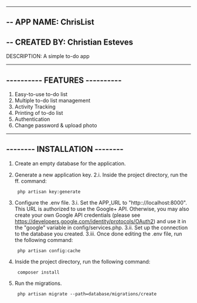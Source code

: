 ---------------------------------
-- APP NAME: ChrisList
---------------------------------
-- CREATED BY: Christian Esteves
---------------------------------


DESCRIPTION: A simple to-do app

------------------------------
---------- FEATURES ----------
------------------------------

1. Easy-to-use to-do list
2. Multiple to-do list management
3. Activity Tracking
4. Printing of to-do list
5. Authentication
6. Change password & upload photo

------------------------------
-------- INSTALLATION --------
------------------------------

1. Create an empty database for the application.

2. Generate a new application key.
	2.i. Inside the project directory, run the ff. command:

		php artisan key:generate

3. Configure the .env file.
	3.i. Set the APP_URL to "http:://localhost:8000". This URL is authorized to use the Google+ API. Otherwise, you may also create your own Google API credentials (please see https://developers.google.com/identity/protocols/OAuth2) and use it in the "google" variable in config/services.php.
	3.ii. Set up the connection to the database you created.
	3.iii. Once done editing the .env file, run the following command:

		php artisan config:cache

4. Inside the project directory, run the following command:
	
		composer install

5. Run the migrations.

		php artisan migrate --path=database/migrations/create
